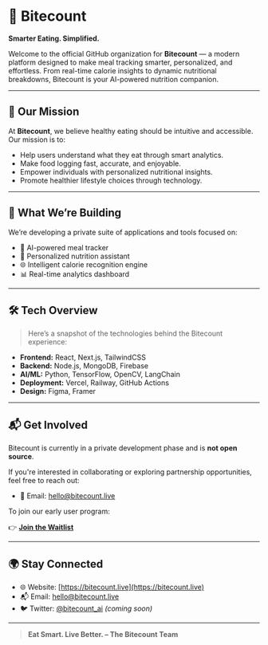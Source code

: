 # 🥗 Bitecount

**Smarter Eating. Simplified.**

Welcome to the official GitHub organization for **Bitecount** — a modern platform designed to make meal tracking smarter, personalized, and effortless. From real-time calorie insights to dynamic nutritional breakdowns, Bitecount is your AI-powered nutrition companion.

---

## 🚀 Our Mission

At **Bitecount**, we believe healthy eating should be intuitive and accessible. Our mission is to:

- Help users understand what they eat through smart analytics.
- Make food logging fast, accurate, and enjoyable.
- Empower individuals with personalized nutritional insights.
- Promote healthier lifestyle choices through technology.

---

## 🧠 What We’re Building

We’re developing a private suite of applications and tools focused on:

- 📱 AI-powered meal tracker
- 🧾 Personalized nutrition assistant
- 🌐 Intelligent calorie recognition engine
- 📊 Real-time analytics dashboard

---

## 🛠️ Tech Overview

> Here’s a snapshot of the technologies behind the Bitecount experience:

- **Frontend:** React, Next.js, TailwindCSS
- **Backend:** Node.js, MongoDB, Firebase
- **AI/ML:** Python, TensorFlow, OpenCV, LangChain
- **Deployment:** Vercel, Railway, GitHub Actions
- **Design:** Figma, Framer

---

## 📬 Get Involved

Bitecount is currently in a private development phase and is **not open source**.

If you're interested in collaborating or exploring partnership opportunities, feel free to reach out:

- 📧 Email: [hello@bitecount.live](mailto:hello@bitecount.live)

To join our early user program:

👉 **[Join the Waitlist](https://bitecount.live/)**

---

## 🌍 Stay Connected

- 🌐 Website: [https://bitecount.live](https://bitecount.live)
- 📬 Email: [hello@bitecount.live](mailto:hello@bitecount.live)
- 🐦 Twitter: [@bitecount_ai](https://twitter.com/bitecount_ai) *(coming soon)*

---

> **Eat Smart. Live Better. – The Bitecount Team**
